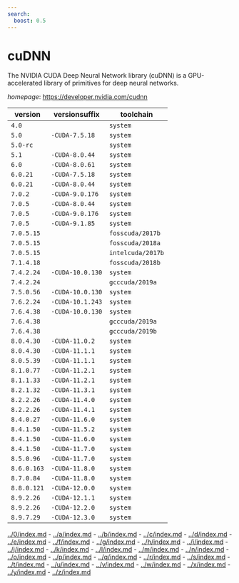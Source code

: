 ```yaml
---
search:
  boost: 0.5
---
```

# cuDNN

The NVIDIA CUDA Deep Neural Network library (cuDNN) is a GPU-accelerated library of primitives for     deep neural networks.

*homepage*: <https://developer.nvidia.com/cudnn>

version | versionsuffix | toolchain
--------|---------------|----------
``4.0`` |  | ``system``
``5.0`` | ``-CUDA-7.5.18`` | ``system``
``5.0-rc`` |  | ``system``
``5.1`` | ``-CUDA-8.0.44`` | ``system``
``6.0`` | ``-CUDA-8.0.61`` | ``system``
``6.0.21`` | ``-CUDA-7.5.18`` | ``system``
``6.0.21`` | ``-CUDA-8.0.44`` | ``system``
``7.0.2`` | ``-CUDA-9.0.176`` | ``system``
``7.0.5`` | ``-CUDA-8.0.44`` | ``system``
``7.0.5`` | ``-CUDA-9.0.176`` | ``system``
``7.0.5`` | ``-CUDA-9.1.85`` | ``system``
``7.0.5.15`` |  | ``fosscuda/2017b``
``7.0.5.15`` |  | ``fosscuda/2018a``
``7.0.5.15`` |  | ``intelcuda/2017b``
``7.1.4.18`` |  | ``fosscuda/2018b``
``7.4.2.24`` | ``-CUDA-10.0.130`` | ``system``
``7.4.2.24`` |  | ``gcccuda/2019a``
``7.5.0.56`` | ``-CUDA-10.0.130`` | ``system``
``7.6.2.24`` | ``-CUDA-10.1.243`` | ``system``
``7.6.4.38`` | ``-CUDA-10.0.130`` | ``system``
``7.6.4.38`` |  | ``gcccuda/2019a``
``7.6.4.38`` |  | ``gcccuda/2019b``
``8.0.4.30`` | ``-CUDA-11.0.2`` | ``system``
``8.0.4.30`` | ``-CUDA-11.1.1`` | ``system``
``8.0.5.39`` | ``-CUDA-11.1.1`` | ``system``
``8.1.0.77`` | ``-CUDA-11.2.1`` | ``system``
``8.1.1.33`` | ``-CUDA-11.2.1`` | ``system``
``8.2.1.32`` | ``-CUDA-11.3.1`` | ``system``
``8.2.2.26`` | ``-CUDA-11.4.0`` | ``system``
``8.2.2.26`` | ``-CUDA-11.4.1`` | ``system``
``8.4.0.27`` | ``-CUDA-11.6.0`` | ``system``
``8.4.1.50`` | ``-CUDA-11.5.2`` | ``system``
``8.4.1.50`` | ``-CUDA-11.6.0`` | ``system``
``8.4.1.50`` | ``-CUDA-11.7.0`` | ``system``
``8.5.0.96`` | ``-CUDA-11.7.0`` | ``system``
``8.6.0.163`` | ``-CUDA-11.8.0`` | ``system``
``8.7.0.84`` | ``-CUDA-11.8.0`` | ``system``
``8.8.0.121`` | ``-CUDA-12.0.0`` | ``system``
``8.9.2.26`` | ``-CUDA-12.1.1`` | ``system``
``8.9.2.26`` | ``-CUDA-12.2.0`` | ``system``
``8.9.7.29`` | ``-CUDA-12.3.0`` | ``system``

[../0/index.md](0) - [../a/index.md](a) - [../b/index.md](b) - [../c/index.md](c) - [../d/index.md](d) - [../e/index.md](e) - [../f/index.md](f) - [../g/index.md](g) - [../h/index.md](h) - [../i/index.md](i) - [../j/index.md](j) - [../k/index.md](k) - [../l/index.md](l) - [../m/index.md](m) - [../n/index.md](n) - [../o/index.md](o) - [../p/index.md](p) - [../q/index.md](q) - [../r/index.md](r) - [../s/index.md](s) - [../t/index.md](t) - [../u/index.md](u) - [../v/index.md](v) - [../w/index.md](w) - [../x/index.md](x) - [../y/index.md](y) - [../z/index.md](z)

